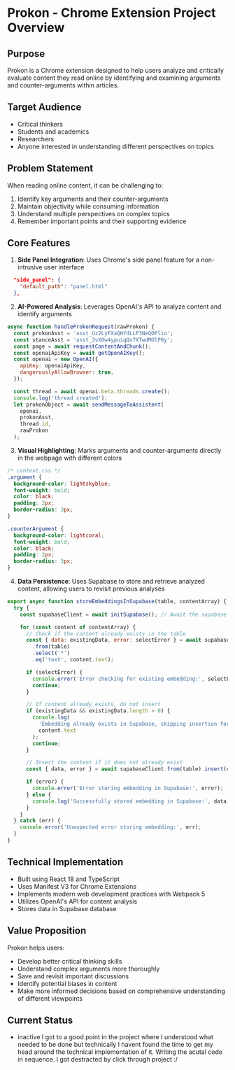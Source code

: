 # Prokon - Chrome Extension Project Overview

## Purpose
Prokon is a Chrome extension designed to help users analyze and critically evaluate content they read online by identifying and examining arguments and counter-arguments within articles.

## Target Audience
- Critical thinkers
- Students and academics
- Researchers
- Anyone interested in understanding different perspectives on topics

## Problem Statement
When reading online content, it can be challenging to:
1. Identify key arguments and their counter-arguments
2. Maintain objectivity while consuming information
3. Understand multiple perspectives on complex topics
4. Remember important points and their supporting evidence

## Core Features
1. **Side Panel Integration**: Uses Chrome's side panel feature for a non-intrusive user interface

```7:9:src/manifest.json
  "side_panel": {
    "default_path": "panel.html"
  },
```


2. **AI-Powered Analysis**: Leverages OpenAI's API to analyze content and identify arguments

```56:73:src/pages/Background/index.js
async function handleProkonRequest(rawProkon) {
  const prokonAsst = 'asst_Uz2LyFXaQHYdLLP3NeQDPlio';
  const stanceAsst = 'asst_3vX0w4ypuiqQn7XTwdMOlP0y';
  const page = await requestContentAndChunk();
  const openaiApiKey = await getOpenAIKey();
  const openai = new OpenAI({
    apiKey: openaiApiKey,
    dangerouslyAllowBrowser: true,
  });

  const thread = await openai.beta.threads.create();
  console.log('thread created');
  let prokonObject = await sendMessageToAssistent(
    openai,
    prokonAsst,
    thread.id,
    rawProkon
  );
```


3. **Visual Highlighting**: Marks arguments and counter-arguments directly in the webpage with different colors

```1:16:src/pages/Content/content.styles.css
/* content.css */
.argument {
  background-color: lightskyblue;
  font-weight: bold;
  color: black;
  padding: 2px;
  border-radius: 3px;
}

.counterArgument {
  background-color: lightcoral;
  font-weight: bold;
  color: black;
  padding: 2px;
  border-radius: 3px;
}
```


4. **Data Persistence**: Uses Supabase to store and retrieve analyzed content, allowing users to revisit previous analyses

```29:66:src/pages/Background/supabase.js
export async function storeEmbeddingsInSupabase(table, contentArray) {
  try {
    const supabaseClient = await initSupabase(); // Await the supabase client initialization

    for (const content of contentArray) {
      // Check if the content already exists in the table
      const { data: existingData, error: selectError } = await supabaseClient
        .from(table)
        .select('*')
        .eq('text', content.text);

      if (selectError) {
        console.error('Error checking for existing embedding:', selectError);
        continue;
      }

      // If content already exists, do not insert
      if (existingData && existingData.length > 0) {
        console.log(
          'Embedding already exists in Supabase, skipping insertion for:',
          content.text
        );
        continue;
      }

      // Insert the content if it does not already exist
      const { data, error } = await supabaseClient.from(table).insert(content);

      if (error) {
        console.error('Error storing embedding in Supabase:', error);
      } else {
        console.log('Successfully stored embedding in Supabase:', data);
      }
    }
  } catch (err) {
    console.error('Unexpected error storing embedding:', err);
  }
}
```


## Technical Implementation
- Built using React 18 and TypeScript
- Uses Manifest V3 for Chrome Extensions
- Implements modern web development practices with Webpack 5
- Utilizes OpenAI's API for content analysis
- Stores data in Supabase database

## Value Proposition
Prokon helps users:
- Develop better critical thinking skills
- Understand complex arguments more thoroughly
- Save and revisit important discussions
- Identify potential biases in content
- Make more informed decisions based on comprehensive understanding of different viewpoints

## Current Status
- inactive
I got to a good point in the project where I understood what needed to be done but technically I havent found the time to get my head around the technical implementation of it. Writing the acutal code in sequence. I got destracted by click through project :/

